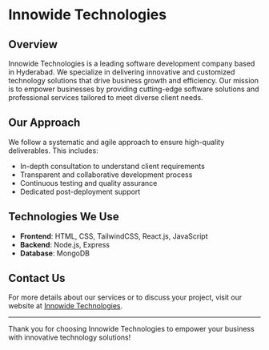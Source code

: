 # Innowide Technologies

## Overview

Innowide Technologies is a leading software development company based in Hyderabad. We specialize in delivering innovative and customized technology solutions that drive business growth and efficiency. Our mission is to empower businesses by providing cutting-edge software solutions and professional services tailored to meet diverse client needs.

## Our Approach

We follow a systematic and agile approach to ensure high-quality deliverables. This includes:
- In-depth consultation to understand client requirements
- Transparent and collaborative development process
- Continuous testing and quality assurance
- Dedicated post-deployment support

## Technologies We Use

- **Frontend**: HTML, CSS, TailwindCSS, React.js, JavaScript
- **Backend**: Node.js, Express
- **Database**: MongoDB

## Contact Us

For more details about our services or to discuss your project, visit our website at [Innowide Technologies](https://innowidetechnologies.com).

---

Thank you for choosing Innowide Technologies to empower your business with innovative technology solutions!
